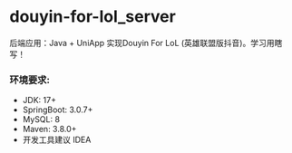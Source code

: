 # douyin-for-lol_server
 后端应用：Java + UniApp 实现Douyin For LoL (英雄联盟版抖音)。学习用瞎写！

### 环境要求:
+ JDK: 17+
+ SpringBoot: 3.0.7+
+ MySQL: 8
+ Maven: 3.8.0+
+ 开发工具建议 IDEA